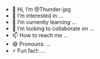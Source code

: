 - 👋 Hi, I’m @Thunder-jpg
- 👀 I’m interested in ...
- 🌱 I’m currently learning ...
- 💞️ I’m looking to collaborate on ...
- 📫 How to reach me ...
- 😄 Pronouns: ...
- ⚡ Fun fact: ...

<!---
Thunder-jpg/Thunder-jpg is a ✨ special ✨ repository because its `README.md` (this file) appears on your GitHub profile.
You can click the Preview link to take a look at your changes.
--->
